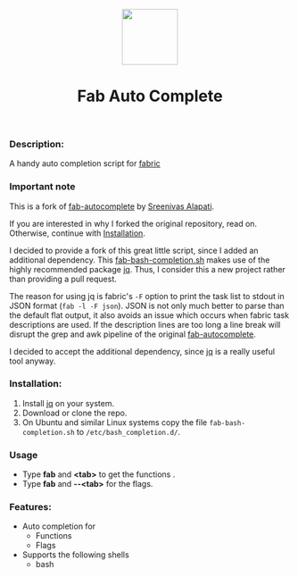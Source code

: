 <p align="center">
  <img src="http://www.fabfile.org/_static/logo.png" height="100px"/>
  <h1 align="center">Fab Auto Complete</h1>
  <br>
</p>

### Description:

A handy auto completion script for [fabric](http://www.fabfile.org/)


### Important note

This is a fork of [fab-autocomplete] by [Sreenivas Alapati].

If you are interested in why I forked the original repository, read
on. Otherwise, continue with [Installation](#installation).

I decided to provide a fork of this great little script, since I
added an additional dependency. This [fab-bash-completion.sh] makes use
of the highly recommended package [jq]. Thus, I consider this a new
project rather than providing a pull request.

The reason for using jq is fabric's `-F` option to print the task list
to stdout in JSON format (`fab -l -F json`). JSON is not only much better
to parse than the default flat output, it also avoids an issue which
occurs when fabric task descriptions are used. If the description
lines are too long a line break will disrupt the grep and awk pipeline
of the original [fab-autocomplete].

I decided to accept the additional dependency, since [jq] is a really
useful tool anyway.


### Installation:

1. Install [jq] on your system.
2. Download or clone the repo.
3. On Ubuntu and similar Linux systems copy the file
   `fab-bash-completion.sh` to `/etc/bash_completion.d/`.


### Usage

* Type **fab** and **\<tab\>** to get the functions .
* Type **fab** and **--\<tab\>** for the flags.


### Features:

* Auto completion for
  + Functions
  + Flags
* Supports the following shells
  + bash


[fab-autocomplete]: https://github.com/cg-cnu/fab-autocomplete
[jq]: https://stedolan.github.io/jq/
[Sreenivas Alapati]: https://github.com/cg-cnu
[fab-bash-completion.sh]: ./fab-bash-completion.sh
